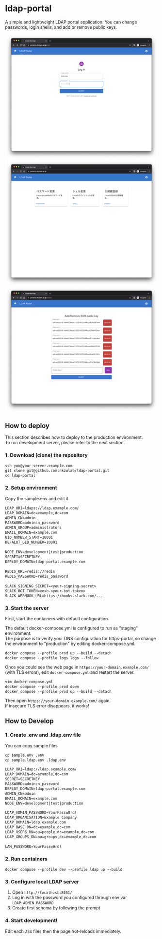 # ldap-portal
A simple and lightweight LDAP portal application.
You can change passwords, login shells, and add or remove public keys.

![login page](docs/img/login.png)
![index page](docs/img/index.png)
![pubkey page](docs/img/pubkey.png)


## How to deploy

This section describes how to deploy to the production environment.  
To run development server, please refer to the next section.

### 1. Download (clone) the repository

```
ssh you@your-server.example.com
git clone git@github.com:nkzwlab/ldap-portal.git
cd ldap-portal
```

### 2. Setup environment

Copy the sample.env and edit it.

```
LDAP_URI=ldaps://ldap.example.com/
LDAP_DOMAIN=dc=example,dc=com
ADMIN_CN=admin
PASSWORD=admincn_password
ADMIN_GROUP=administrators
EMAIL_DOMAIN=example.com
UID_NUMBER_START=10001
DEFALUT_GID_NUMBER=10001

NODE_ENV=development|test|production
SECRET=SECRETKEY
DEPLOY_DOMAIN=ldap-portal.example.com

REDIS_URL=redis://redis
REDIS_PASSWORD=redis_password

SLACK_SIGNING_SECRET=<your-signing-secret>
SLACK_BOT_TOKEN=xoxb-<your-bot-token>
SLACK_WEBHOOK_URL=https://hooks.slack.com/...
```

### 3. Start the server

First, start the containers with default configuration.

The default docker-compose.yml is configured to run as "staging" environment.  
The purpose is to verify your DNS configuration for https-portal, so change the environment to "production" by editing docker-compose.yml.

```
docker compose --profile prod up --build --detach
docker compose --profile logs logs --follow
```

Once you could see the web page in `https://your-domain.example.com/` (with TLS errors), edit `docker-compose.yml` and restart the server.

```
vim docker-compose.yml
docker compose --profile prod down
docker compose --profile prod up --build --detach
```

Then open `https://your-domain.example.com/` again.  
If insecure TLS error disappears, it works!

## How to Develop

### 1. Create .env and .ldap.env file

You can copy sample files

```
cp sample.env .env
cp sample.ldap.env .ldap.env
```

```.env
LDAP_URI=ldap://ldap.example.com/
LDAP_DOMAIN=dc=example,dc=com
SECRET=SECRETKEY
PASSWORD=admincn_password
DEPLOY_DOMAIN=ldap-portal.example.com
ADMIN_CN=admin
EMAIL_DOMAIN=example.com
NODE_ENV=development|test|production
```

```.ldap.env
LDAP_ADMIN_PASSWORD=YourPassw0rd!
LDAP_ORGANISATION=Example Company
LDAP_DOMAIN=ldap.example.com
LDAP_BASE_DN=dc=example,dc=com
LDAP_USERS_DN=ou=people,dc=example,dc=com
LDAP_GROUPS_DN=ou=groups,dc=example,dc=com

LAM_PASSWORD=YourPassw0rd!
```

### 2. Run containers

```
docker compose --profile dev --profile ldap up --build
```

### 3. Configure local LDAP server

1. Open `http://localhost:8081/`
2. Log in with the password you configured through env var `LDAP_ADMIN_PASSWORD`
3. Create first schema by following the prompt

### 4. Start development!

Edit each .tsx files then the page hot-reloads immediately.
